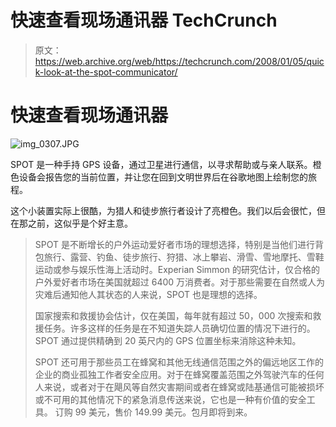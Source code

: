 # 快速查看现场通讯器 TechCrunch

> 原文：<https://web.archive.org/web/https://techcrunch.com/2008/01/05/quick-look-at-the-spot-communicator/>

# 快速查看现场通讯器

![img_0307.JPG](img/1bb46a02113802f6260edb807f2fe52f.png)

SPOT 是一种手持 GPS 设备，通过卫星进行通信，以寻求帮助或与亲人联系。橙色设备会报告您的当前位置，并让您在回到文明世界后在谷歌地图上绘制您的旅程。

这个小装置实际上很酷，为猎人和徒步旅行者设计了亮橙色。我们以后会很忙，但在那之前，这似乎是个好主意。

> SPOT 是不断增长的户外运动爱好者市场的理想选择，特别是当他们进行背包旅行、露营、钓鱼、徒步旅行、狩猎、冰上攀岩、滑雪、雪地摩托、雪鞋运动或参与娱乐性海上活动时。Experian Simmon 的研究估计，仅合格的户外爱好者市场在美国就超过 6400 万消费者。对于那些需要在自然或人为灾难后通知他人其状态的人来说，SPOT 也是理想的选择。
> 
> 国家搜索和救援协会估计，仅在美国，每年就有超过 50，000 次搜索和救援任务。许多这样的任务是在不知道失踪人员确切位置的情况下进行的。SPOT 通过提供精确到 20 英尺内的 GPS 位置坐标来消除这种未知。
> 
> SPOT 还可用于那些员工在蜂窝和其他无线通信范围之外的偏远地区工作的企业的商业孤独工作者安全应用。对于在蜂窝覆盖范围之外驾驶汽车的任何人来说，或者对于在飓风等自然灾害期间或者在蜂窝或陆基通信可能被损坏或不可用的其他情况下的紧急消息传送来说，它也是一种有价值的安全工具。
> 订购 99 美元，售价 149.99 美元。包月即将到来。
